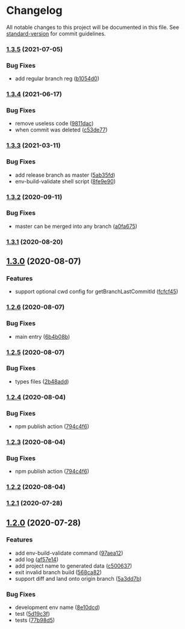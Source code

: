 # Changelog

All notable changes to this project will be documented in this file. See [standard-version](https://github.com/conventional-changelog/standard-version) for commit guidelines.

### [1.3.5](https://github.com/juicecube/env-status/compare/v1.3.4...v1.3.5) (2021-07-05)


### Bug Fixes

* add regular branch reg ([b1054d0](https://github.com/juicecube/env-status/commit/b1054d05a7958e269bec2ff6c0b307a767900a29))

### [1.3.4](https://github.com/juicecube/env-status/compare/v1.3.3...v1.3.4) (2021-06-17)


### Bug Fixes

* remove useless code ([9811dac](https://github.com/juicecube/env-status/commit/9811dacab4fc1abd74cdfbab9b98565973b30bbb))
* when commit was deleted ([c53de77](https://github.com/juicecube/env-status/commit/c53de771db9b640ce894e7c5840705d1fd6f5c62))

### [1.3.3](https://github.com/juicecube/env-status/compare/v1.3.2...v1.3.3) (2021-03-11)


### Bug Fixes

* add release branch as master ([5ab35fd](https://github.com/juicecube/env-status/commit/5ab35fd1e2b88fea42bfae45481b77df7e3bf71e))
* env-build-validate shell script ([8fe9e90](https://github.com/juicecube/env-status/commit/8fe9e90d169c87c7e5670ac0a0222eaece61e64b))

### [1.3.2](https://github.com/juicecube/env-status/compare/v1.3.1...v1.3.2) (2020-09-11)


### Bug Fixes

* master can be merged into any branch ([a0fa675](https://github.com/juicecube/env-status/commit/a0fa6756d78036a137dd3a7fb24d9cddf7322daf))

### [1.3.1](https://github.com/juicecube/env-status/compare/v1.3.0...v1.3.1) (2020-08-20)

## [1.3.0](https://github.com/juicecube/env-status/compare/v1.2.6...v1.3.0) (2020-08-07)


### Features

* support optional cwd config for getBranchLastCommitId ([fcfcf45](https://github.com/juicecube/env-status/commit/fcfcf45f35f189949dbadff6f79dd195b8f4bd8a))

### [1.2.6](https://github.com/juicecube/env-status/compare/v1.2.5...v1.2.6) (2020-08-07)


### Bug Fixes

* main entry ([6b4b08b](https://github.com/juicecube/env-status/commit/6b4b08b4cf8ce21eca20ce370e2687ca04ae89d9))

### [1.2.5](https://github.com/juicecube/env-status/compare/v1.2.4...v1.2.5) (2020-08-07)


### Bug Fixes

* types files ([2b48add](https://github.com/juicecube/env-status/commit/2b48add4a779d73c2edd789b9aa21543db7ed70e))

### [1.2.4](https://github.com/juicecube/env-status/compare/v1.2.2...v1.2.4) (2020-08-04)


### Bug Fixes

* npm publish action ([794c4f6](https://github.com/juicecube/env-status/commit/794c4f6b3d066681d643b92c534dca1261af9957))

### [1.2.3](https://github.com/juicecube/env-status/compare/v1.2.2...v1.2.3) (2020-08-04)


### Bug Fixes

* npm publish action ([794c4f6](https://github.com/juicecube/env-status/commit/794c4f6b3d066681d643b92c534dca1261af9957))

### [1.2.2](https://github.com/juicecube/env-status/compare/v1.2.1...v1.2.2) (2020-08-04)

### [1.2.1](https://github.com/juicecube/env-status/compare/v1.2.0...v1.2.1) (2020-07-28)

## [1.2.0](https://github.com/juicecube/env-status/compare/v0.29.0...v1.2.0) (2020-07-28)


### Features

* add env-build-validate command ([97aea12](https://github.com/juicecube/env-status/commit/97aea12917ba1a0f45d1fd2c0a3d7fe470d4aa3e))
* add log ([af57e14](https://github.com/juicecube/env-status/commit/af57e148ac7d9508d7ab04597b4746284353f540))
* add project name to generated data ([c500637](https://github.com/juicecube/env-status/commit/c50063735bb006d334ac0a095733cbf9ca612489))
* exit invalid branch build ([568ca82](https://github.com/juicecube/env-status/commit/568ca82efb79e09df2131dabf0efd6b38b0e43ef))
* support diff and land onto origin branch ([5a3dd7b](https://github.com/juicecube/env-status/commit/5a3dd7b0c5c7dd3bc0bc83074c470bf57077bb53))


### Bug Fixes

* development env name ([8e10dcd](https://github.com/juicecube/env-status/commit/8e10dcd602b16363eeb6c0dae0f56842642d3d99))
* test ([5d19c3f](https://github.com/juicecube/env-status/commit/5d19c3f8be0854c64ce9cc0e47a00ccafbdb3d0a))
* tests ([77b98d5](https://github.com/juicecube/env-status/commit/77b98d52f1f631a906c8b8611d4026d85bcb5aab))
